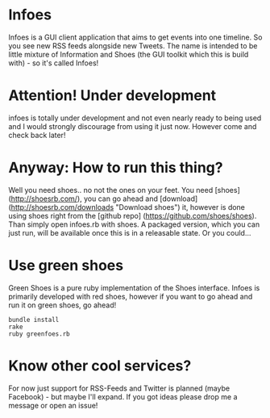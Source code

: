 # Infoes
Infoes is a GUI client application that aims to get events into one timeline. So you see new RSS feeds alongside new Tweets. The name is intended to be little mixture of Information and Shoes (the GUI toolkit which this is build with) - so it's called Infoes!

# Attention! Under development
infoes is totally under development and not even nearly ready to being used and I would strongly discourage from using it just now. However come and check back later!

# Anyway: How to run this thing?
Well you need shoes.. no not the ones on your feet. You need [shoes] (http://shoesrb.com/), you can go ahead and [download] (http://shoesrb.com/downloads "Download shoes") it, however is done using shoes right from the [github repo] (https://github.com/shoes/shoes). Than simply open infoes.rb with shoes.
A packaged version, which you can just run, will be available once this is in a releasable state. Or you could...

# Use green shoes
Green Shoes is a pure ruby implementation of the Shoes interface. Infoes is primarily developed with red shoes, however if you want to go ahead and run it on green shoes, go ahead!

    bundle install
    rake
    ruby greenfoes.rb

# Know other cool services?
For now just support for RSS-Feeds and Twitter is planned (maybe Facebook) - but maybe I'll expand. If you got ideas please drop me a message or open an issue!

